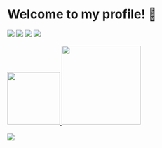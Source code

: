 # Welcome to my profile! 👋
<div> 
  <a href="https://www.instagram.com/lipehenriquess/" target="_blank"><img src="https://img.shields.io/badge/-Instagram-%23E4405F?style=for-the-badge&logo=instagram&logoColor=white" target="_blank"></a>
 <a href="https://discordapp.com/users/242448303340519424" target="_blank"><img src="https://img.shields.io/badge/Discord-7289DA?style=for-the-badge&logo=discord&logoColor=white" target="_blank"></a> 
  <a href = "mailto:felipe.hbnascimento@gmail.com"><img src="https://img.shields.io/badge/Gmail-D14836?style=for-the-badge&logo=gmail&logoColor=white" target="_blank"></a>
  <a href="https://www.linkedin.com/in/felipe-henriques-066473281/" target="_blank"><img src="https://img.shields.io/badge/-LinkedIn-%230077B5?style=for-the-badge&logo=linkedin&logoColor=white" target="_blank"></a> 
</div>
<br>
<div>
  <a href="https://github.com/Felipehnasci">
  <img height="120em" src="https://github-readme-stats-sigma-five.vercel.app/api?username=Felipehnasci&show_icons=true&theme=tokyonight&include_all_commits=true&count_private=true"/>
  <img height="180em" src="https://github-readme-stats-sigma-five.vercel.app/api/top-langs/?username=Felipehnasci&layout=compact&langs_count=7&theme=tokyonight"/>
</div>
<br>
<a href="https://skillicons.dev">
    <img src="https://skillicons.dev/icons?i=c,vscode,discord,github," />
</a>
